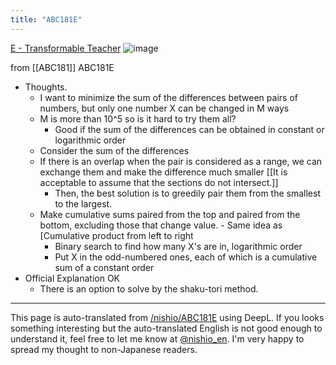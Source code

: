 ```yaml
---
title: "ABC181E"
---
```


[E - Transformable Teacher](https://atcoder.jp/contests/abc181/tasks/abc181_e)
![image](https://gyazo.com/7548e6371791424aba9f76028ec6bfa1/thumb/1000)

from [[ABC181]]
ABC181E
- Thoughts.
    - I want to minimize the sum of the differences between pairs of numbers, but only one number X can be changed in M ways
    - M is more than 10^5 so is it hard to try them all?
        - Good if the sum of the differences can be obtained in constant or logarithmic order
    - Consider the sum of the differences
    - If there is an overlap when the pair is considered as a range, we can exchange them and make the difference much smaller [[It is acceptable to assume that the sections do not intersect.]]
        - Then, the best solution is to greedily pair them from the smallest to the largest.
    - Make cumulative sums paired from the top and paired from the bottom, excluding those that change value.
                - Same idea as [Cumulative product from left to right
        - Binary search to find how many X's are in, logarithmic order
        - Put X in the odd-numbered ones, each of which is a cumulative sum of a constant order
- Official Explanation OK
    - There is an option to solve by the shaku-tori method.

---
This page is auto-translated from [/nishio/ABC181E](https://scrapbox.io/nishio/ABC181E) using DeepL. If you looks something interesting but the auto-translated English is not good enough to understand it, feel free to let me know at [@nishio_en](https://twitter.com/nishio_en). I'm very happy to spread my thought to non-Japanese readers.